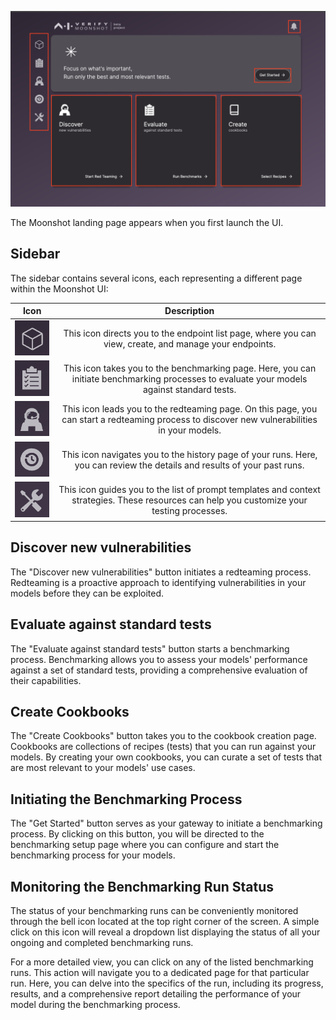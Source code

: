 
![homepage](./imgs/homepage.png)

The Moonshot landing page appears when you first launch the UI.

## Sidebar

The sidebar contains several icons, each representing a different page within the Moonshot UI:

| Icon | Description |
|:----:|:-----------:|
| ![model_endpoint](./imgs/model_endpoint.png) | This icon directs you to the endpoint list page, where you can view, create, and manage your endpoints. |
| ![benchmarking](./imgs/benchmarking.png) | This icon takes you to the benchmarking page. Here, you can initiate benchmarking processes to evaluate your models against standard tests. |
| ![redteaming](./imgs/redteaming.png) | This icon leads you to the redteaming page. On this page, you can start a redteaming process to discover new vulnerabilities in your models. |
| ![history](./imgs/history.png) | This icon navigates you to the history page of your runs. Here, you can review the details and results of your past runs. |
| ![utils](./imgs/utils.png) | This icon guides you to the list of prompt templates and context strategies. These resources can help you customize your testing processes. |

## Discover new vulnerabilities

The "Discover new vulnerabilities" button initiates a redteaming process. Redteaming is a proactive approach to identifying vulnerabilities in your models before they can be exploited.

## Evaluate against standard tests

The "Evaluate against standard tests" button starts a benchmarking process. Benchmarking allows you to assess your models' performance against a set of standard tests, providing a comprehensive evaluation of their capabilities.

## Create Cookbooks

The "Create Cookbooks" button takes you to the cookbook creation page. Cookbooks are collections of recipes (tests) that you can run against your models. By creating your own cookbooks, you can curate a set of tests that are most relevant to your models' use cases.

## Initiating the Benchmarking Process

The "Get Started" button serves as your gateway to initiate a benchmarking process. By clicking on this button, you will be directed to the benchmarking setup page where you can configure and start the benchmarking process for your models.

## Monitoring the Benchmarking Run Status

The status of your benchmarking runs can be conveniently monitored through the bell icon located at the top right corner of the screen. A simple click on this icon will reveal a dropdown list displaying the status of all your ongoing and completed benchmarking runs.

For a more detailed view, you can click on any of the listed benchmarking runs. This action will navigate you to a dedicated page for that particular run. Here, you can delve into the specifics of the run, including its progress, results, and a comprehensive report detailing the performance of your model during the benchmarking process.

